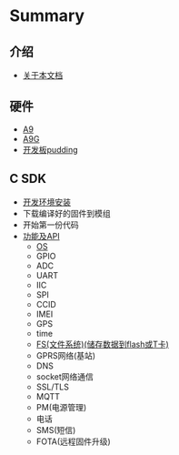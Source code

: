 # Summary

## 介绍

* [关于本文档](README.md)

## 硬件

* [A9](ying-jian/a9.md)
* [A9G](ying-jian/a9g.md)
* [开发板pudding](ying-jian/kai-fa-ban-pudding.md)

## C SDK

* [开发环境安装](c-sdk/kai-fa-huan-jing-an-zhuang.md)
* 下载编译好的固件到模组
* 开始第一份代码
* [功能及API](c-sdk/gong-neng-ji-api.md)
  * [OS](c-sdk/gong-neng-ji-api/os.md)
  * GPIO
  * ADC
  * UART
  * IIC
  * SPI
  * CCID
  * IMEI
  * GPS
  * time
  * [FS\(文件系统\)\(储存数据到flash或T卡\)](c-sdk/gong-neng-ji-api/fswen-jian-xi-7edf2928-chu-cun-shu-ju-dao-flash-huo-t-536129.md)
  * GPRS网络\(基站\)
  * DNS
  * socket网络通信
  * SSL/TLS
  * MQTT
  * PM\(电源管理\)
  * 电话
  * SMS\(短信\)
  * FOTA\(远程固件升级\)

